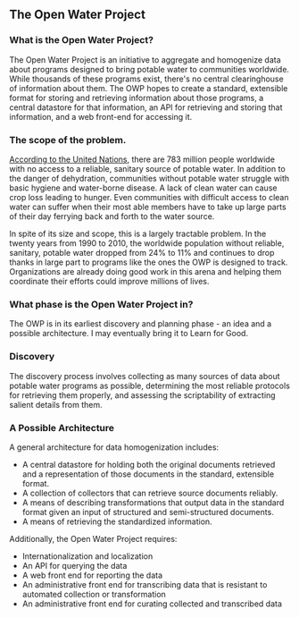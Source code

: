 ## The Open Water Project

### What is the Open Water Project?
The Open Water Project is an initiative to aggregate and homogenize data about programs designed to bring potable water to communities worldwide. While thousands of these programs exist, there's no central clearinghouse of information about them. The OWP hopes to create a standard, extensible format for storing and retrieving information about those programs, a central datastore for that information, an API for retrieving and storing that information, and a web front-end for accessing it.

### The scope of the problem.
[According to the United Nations](http://www.un.org/millenniumgoals/pdf/MDG%20Report%202012.pdf), there are 783 million people worldwide with no access to a reliable, sanitary source of potable water. In addition to the danger of dehydration, communities without potable water struggle with basic hygiene and water-borne disease. A lack of clean water can cause crop loss leading to hunger. Even communities with difficult access to clean water can suffer when their most able members have to take up large parts of their day ferrying back and forth to the water source.

In spite of its size and scope, this is a largely tractable problem. In the twenty years from 1990 to 2010, the worldwide population without reliable, sanitary, potable water dropped from 24% to 11% and continues to drop thanks in large part to programs like the ones the OWP is designed to track. Organizations are already doing good work in this arena and helping them coordinate their efforts could improve millions of lives.

### What phase is the Open Water Project in?
The OWP is in its earliest discovery and planning phase - an idea and a possible architecture. I may eventually bring it to Learn for Good.

### Discovery
The discovery process involves collecting as many sources of data about potable water programs as possible, determining the most reliable protocols for retrieving them properly, and assessing the scriptability of extracting salient details from them.

### A Possible Architecture
A general architecture for data homogenization includes:
* A central datastore for holding both the original documents retrieved and a representation of those documents in the standard, extensible format.
* A collection of collectors that can retrieve source documents reliably.
* A means of describing transformations that output data in the standard format given an input of structured and semi-structured documents.
* A means of retrieving the standardized information.

Additionally, the Open Water Project requires:
* Internationalization and localization
* An API for querying the data
* A web front end for reporting the data
* An administrative front end for transcribing data that is resistant to automated collection or transformation
* An administrative front end for curating collected and transcribed data

